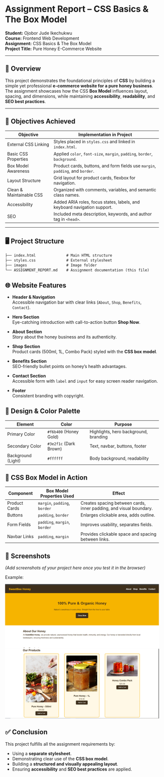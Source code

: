 # Assignment Report – CSS Basics & The Box Model  

**Student:** Ojobor Jude Ikechukwu  
**Course:** Frontend Web Development  
**Assignment:** CSS Basics & The Box Model  
**Project Title:** Pure Honey E-Commerce Website  

---

## 📌 Overview  

This project demonstrates the foundational principles of **CSS** by building a simple yet professional **e-commerce website for a pure honey business**. The assignment showcases how the CSS **Box Model** influences layout, spacing, and dimensions, while maintaining **accessibility**, **readability**, and **SEO best practices**.  

---

## 🎯 Objectives Achieved  

| **Objective**             | **Implementation in Project** |
|----------------------------|-------------------------------|
| External CSS Linking       | Styles placed in `styles.css` and linked in `index.html`. |
| Basic CSS Properties       | Applied `color`, `font-size`, `margin`, `padding`, `border`, `background`. |
| Box Model Awareness        | Product cards, buttons, and form fields use `margin`, `padding`, and `border`. |
| Layout Structure           | Grid layout for product cards, flexbox for navigation. |
| Clean & Maintainable CSS   | Organized with comments, variables, and semantic class names. |
| Accessibility              | Added ARIA roles, focus states, labels, and keyboard navigation support. |
| SEO                        | Included meta description, keywords, and author tag in `<head>`. |

---

## 🖥️ Project Structure  

```plaintext
├── index.html              # Main HTML structure
├── styles.css              # External stylesheet
├── images                  # Image folder
└── ASSIGNMENT_REPORT.md    # Assignment documentation (this file)
```

## 🌐 Website Features  

- **Header & Navigation**  
  Accessible navigation bar with clear links (`About`, `Shop`, `Benefits`, `Contact`).  

- **Hero Section**  
  Eye-catching introduction with call-to-action button **Shop Now**.  

- **About Section**  
  Story about the honey business and its authenticity.  

- **Shop Section**  
  Product cards (500ml, 1L, Combo Pack) styled with the **CSS box model**.  

- **Benefits Section**  
  SEO-friendly bullet points on honey’s health advantages.  

- **Contact Section**  
  Accessible form with `label` and `input` for easy screen reader navigation.  

- **Footer**  
  Consistent branding with copyright.  

## 🎨 Design & Color Palette  

| **Element**        | **Color**               | **Purpose**                               |
|---------------------|-------------------------|-------------------------------------------|
| Primary Color       | `#f6b400` (Honey Gold)  | Highlights, hero background, branding      |
| Secondary Color     | `#3e2f1c` (Dark Brown) | Text, navbar, buttons, footer              |
| Background (Light)  | `#ffffff`              | Body background, readability               |

## 🧩 CSS Box Model in Action  

| **Component**   | **Box Model Properties Used** | **Effect**                                                             |
|------------------|-------------------------------|-------------------------------------------------------------------------|
| Product Cards    | `margin`, `padding`, `border` | Creates spacing between cards, inner padding, and visual boundary.      |
| Buttons          | `padding`, `border`           | Enlarges clickable area, adds outline.                                  |
| Form Fields      | `padding`, `margin`, `border` | Improves usability, separates fields.                                   |
| Navbar Links     | `padding`, `margin`           | Provides clickable space and spacing between links.                     |

## 📸 Screenshots  

*(Add screenshots of your project here once you test it in the browser)*  

Example:  

![Homepage Screenshot](images/screenshot-home.png.png)  
![Shop Section Screenshot](images/screenshot-shop.png)  

## ✅ Conclusion  

This project fulfills all the assignment requirements by:  

- Using a **separate stylesheet**.  
- Demonstrating clear use of the **CSS box model**.  
- Building a **structured and visually appealing layout**.  
- Ensuring **accessibility** and **SEO best practices** are applied.  
